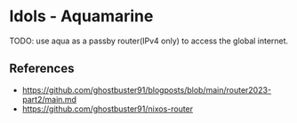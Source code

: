 # Idols - Aquamarine

TODO: use aqua as a passby router(IPv4 only) to access the global internet.

## References

- <https://github.com/ghostbuster91/blogposts/blob/main/router2023-part2/main.md>
- <https://github.com/ghostbuster91/nixos-router>


